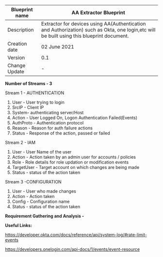 | Blueprint name          | AA Extractor Blueprint                                                                                                                    |
| ----------------------- | ----------------------------------------------------------------------------------------------------------------------------------------- |
| Description             | Extractor for devices using AA(Authentication and Authorization) such as Okta, one login,etc will be built using this blueprint document. |
| Creation date           | 02 June 2021                                                                                                                              |
| Version                 | 0.1                                                                                                                                       |
| Change Update           | -                                                                                                                                         |

**Number of Streams - 3**

Stream 1 - AUTHENTICATION

1. User - User trying to login
2. SrcIP - Client IP
3. System- authenticating server/Host
4. Action - User Logged On, Logon Authentication Failed(Events)
5. AuthProto - Authentication protocol
6. Reason - Reason for auth failure actions
7. Status - Response of the action, passed or failed

Stream 2 - IAM

1. User - User Name of the user
2. Action - Action taken by an admin user for accounts / policies
3. Role - Role details for role updation or modification events
4. TargetUser - Target account on which changes are being made
5. Status - status of the action taken

Stream 3 -CONFIGURATION

1. User - User who made changes
2. Action - Action taken
3. Config - Configuration name
4. Status - status of the action taken

**Requirement Gathering and Analysis -** 

**Useful Links:**

https://developer.okta.com/docs/reference/api/system-log/#rate-limit-events

https://developers.onelogin.com/api-docs/1/events/event-resource
